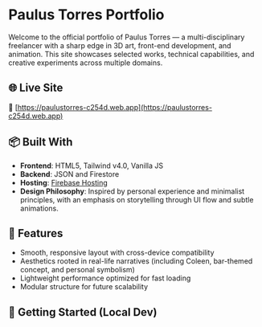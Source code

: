 # Paulus Torres Portfolio

Welcome to the official portfolio of Paulus Torres — a multi-disciplinary freelancer with a sharp edge in 3D art, front-end development, and animation. This site showcases selected works, technical capabilities, and creative experiments across multiple domains.

## 🌐 Live Site

🔗 [https://paulustorres-c254d.web.app](https://paulustorres-c254d.web.app)

## 📦 Built With

- **Frontend**: HTML5, Tailwind v4.0, Vanilla JS
- **Backend**: JSON and Firestore 
- **Hosting**: [Firebase Hosting](https://firebase.google.com/products/hosting)
- **Design Philosophy**: Inspired by personal experience and minimalist principles, with an emphasis on storytelling through UI flow and subtle animations.

## 🧩 Features

- Smooth, responsive layout with cross-device compatibility
- Aesthetics rooted in real-life narratives (including Coleen, bar-themed concept, and personal symbolism)
- Lightweight performance optimized for fast loading
- Modular structure for future scalability

## 🚀 Getting Started (Local Dev)
